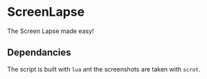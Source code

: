 ScreenLapse
===========

The Screen Lapse made easy!

Dependancies
------------

The script is built with `lua` ant the screenshots are taken with `scrot`.
